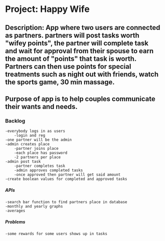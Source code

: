 # Project: Happy Wife
## Description: App where two users are connected as partners. partners will post tasks worth "wifey points", the partner will complete task and wait for approval from their spouse to earn the amount of "points" that task is worth. Partners can then use points for special treatments such as night out with friends, watch the sports game, 30 min massage. 

## Purpose of app is to help couples communicate their wants and needs.
 
### Backlog
    -everybody logs in as users
        -login and reg
    -one partner will be the admin
    -admin creates place
        -partner joins place
        -each place has password
        -2 partners per place
    -admin post task
        -partner completes task
        -admin approves completed tasks
        -once approved then partner will get said amount
    -create boolean values for completed and approved tasks


##### APIs
    -search bar function to find partners place in database
    -monthly and yearly graphs
    -averages 

##### Problems
    -some rewards for some users shows up in tasks 
    

